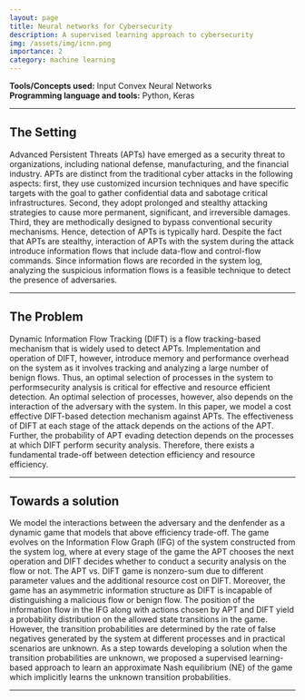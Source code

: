 ```yaml
---
layout: page
title: Neural networks for Cybersecurity
description: A supervised learning approach to cybersecurity
img: /assets/img/icnn.png
importance: 2
category: machine learning
---
```


**Tools/Concepts used:** Input Convex Neural Networks \
**Programming language and tools:** Python, Keras

<hr>

## The Setting

Advanced Persistent Threats (APTs) have emerged as a security threat to organizations, including national defense, manufacturing, and the financial industry. APTs are distinct from the traditional cyber attacks in the following aspects: first, they use customized incursion techniques and have specific targets with the goal to gather confidential data and sabotage critical infrastructures. Second, they adopt prolonged and stealthy attacking strategies to cause more permanent, significant, and irreversible damages. Third, they are methodically designed to bypass conventional security mechanisms. Hence, detection of APTs is typically hard. Despite the fact that APTs are stealthy, interaction of APTs with the system during the attack introduce information flows that include data-flow and control-flow commands. Since information flows are recorded in the system log, analyzing the suspicious information flows is a feasible technique to
detect the presence of adversaries. 

<hr>

## The Problem

Dynamic Information Flow Tracking (DIFT) is a flow tracking-based mechanism that is widely used to detect APTs. Implementation and operation of DIFT, however, introduce memory and performance overhead on the system as it involves tracking and analyzing a large number of benign flows. Thus, an optimal selection of processes in the system to performsecurity analysis is critical for effective and resource efficient detection. An optimal selection of processes, however, also
depends on the interaction of the adversary with the system. In this paper, we model a cost effective DIFT-based detection mechanism against APTs. The effectiveness of DIFT at each stage of the attack depends on the actions of the APT. Further, the probability of APT evading detection depends on
the processes at which DIFT perform security analysis. Therefore, there exists a fundamental trade-off between detection efficiency and resource efficiency. 

<hr>

## Towards a solution

We model the interactions between the adversary and the denfender as a dynamic game that models that above efficiency trade-off. The game evolves on the
Information Flow Graph (IFG) of the system constructed from the system log, where at every stage of the game the APT chooses the next operation and DIFT decides whether to conduct a security analysis on the flow or not. The APT vs. DIFT game is nonzero-sum due to different parameter values and the additional resource cost on DIFT. Moreover, the game has an asymmetric information structure as DIFT is incapable of distinguishing a malicious flow or benign flow. The position of the information flow in the IFG along with actions chosen by APT and DIFT yield a probability distribution on the allowed state transitions in the game. However, the transition probabilities are determined by the rate of false negatives generated by the system at different processes and in practical scenarios are unknown. As a step towards developing a solution when the transition probabilities are unknown, we proposed a supervised learning-based approach to learn
an approximate Nash equilibrium (NE) of the game which implicitly learns the unknown transition probabilities.

<hr>



